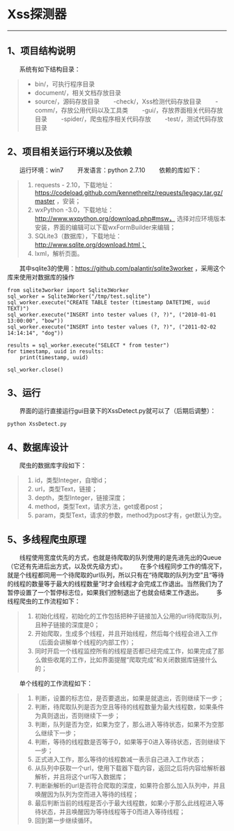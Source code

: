 # Xss探测器

---

## 1、项目结构说明
　　系统有如下结构目录：
> * bin/，可执行程序目录
> * document/，相关文档存放目录
> * source/，源码存放目录
　　-check/，Xss检测代码存放目录
　　-comm/，存放公用代码以及工具类
　　-gui/，存放界面相关代码存放目录
　　-spider/，爬虫程序相关代码存放
　　-test/，测试代码存放目录

## 2、项目相关运行环境以及依赖
　　运行环境：win7
　　开发语言：python 2.7.10
　　依赖的库如下：
> 1. requests - 2.10，下载地址：https://codeload.github.com/kennethreitz/requests/legacy.tar.gz/master ，安装；
> 2. wxPython -3.0，下载地址： http://www.wxpython.org/download.php#msw， 选择对应环境版本安装，界面的编辑可以下载wxFormBuilder来编辑；
> 3. SQLite3（数据库），下载地址：http://www.sqlite.org/download.html；
> 4. lxml，解析页面。

　　其中sqlite3的使用：https://github.com/palantir/sqlite3worker ，采用这个库来使用对数据库的操作
```
from sqlite3worker import Sqlite3Worker
sql_worker = Sqlite3Worker("/tmp/test.sqlite")
sql_worker.execute("CREATE TABLE tester (timestamp DATETIME, uuid TEXT)")
sql_worker.execute("INSERT into tester values (?, ?)", ("2010-01-01 13:00:00", "bow"))
sql_worker.execute("INSERT into tester values (?, ?)", ("2011-02-02 14:14:14", "dog"))

results = sql_worker.execute("SELECT * from tester")
for timestamp, uuid in results:
    print(timestamp, uuid)

sql_worker.close()
```

## 3、运行
　　界面的运行直接运行gui目录下的XssDetect.py就可以了（后期后调整）：
```
python XssDetect.py
```

## 4、数据库设计
　　爬虫的数据库字段如下：
> 1. id，类型Integer，自增id；
> 2. url，类型Text，链接；
> 3. depth，类型Integer，链接深度；
> 4. method，类型Text，请求方法，get或者post；
> 5. param，类型Text，请求的参数，method为post才有，get默认为空。

## 5、多线程爬虫原理
　　线程使用宽度优先的方式，也就是待爬取的队列使用的是先进先出的Queue（它还有先进后出方式，以及优先级方式）。
　　在多个线程同步工作的情况下，就是个线程都同用一个待爬取的url队列，所以只有在“待爬取的队列为空”且“等待的线程的数量等于最大的线程数量”时才会线程才会完成工作退出。当然我们为了暂停设置了一个暂停标志位，如果我们控制退出了也就会结束工作退出。
　　多线程爬虫的工作流程如下：
> 1. 初始化线程，初始化的工作包括把种子链接加入公用的url待爬取队列，且种子链接的深度是0；
> 2. 开始爬取，生成多个线程，并且开始线程，然后每个线程会进入工作（后面会讲解单个线程的内部工作）；
> 3. 同时开启一个线程监控所有的线程是否都已经完成工作，如果完成了那么做些收尾的工作，比如界面提醒“爬取完成”和关闭数据库链接什么的；

　　单个线程的工作流程如下：
> 1. 判断，设置的标志位，是否要退出，如果是就退出，否则继续下一步；
> 2. 判断，待爬取队列是否为空且等待的线程数量为最大线程数，如果条件为真则退出，否则继续下一步；
> 3. 判断，队列是否为空，如果为空了，那么进入等待状态，如果不为空那么继续下一步；
> 4. 判断，等待的线程数是否等于0，如果等于0进入等待状态，否则继续下一步；
> 5. 正式进入工作，那么等待的线程数减一表示自己进入工作状态；
> 6. 从队列中获取一个url，使用下载器下载内容，返回之后将内容给解析器解析，并且将这个url写入数据库；
> 7. 判断新解析的url是否符合爬取的深度，如果符合那么加入队列中，并且唤醒因为队列为空而进入等待的线程；
> 8. 最后判断当前的线程是否小于最大线程数，如果小于那么此线程进入等待状态，并且唤醒因为等待线程等于0而进入等待线程；
> 9. 回到第一步继续循环。
　　


